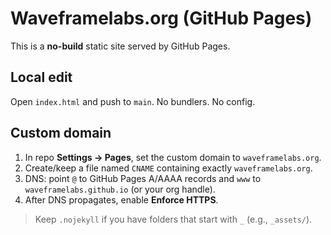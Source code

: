 # Waveframelabs.org (GitHub Pages)

This is a **no-build** static site served by GitHub Pages.

## Local edit
Open `index.html` and push to `main`. No bundlers. No config.

## Custom domain
1. In repo **Settings → Pages**, set the custom domain to `waveframelabs.org`.
2. Create/keep a file named `CNAME` containing exactly `waveframelabs.org`.
3. DNS: point `@` to GitHub Pages A/AAAA records and `www` to `waveframelabs.github.io` (or your org handle).
4. After DNS propagates, enable **Enforce HTTPS**.

> Keep `.nojekyll` if you have folders that start with `_` (e.g., `_assets/`).